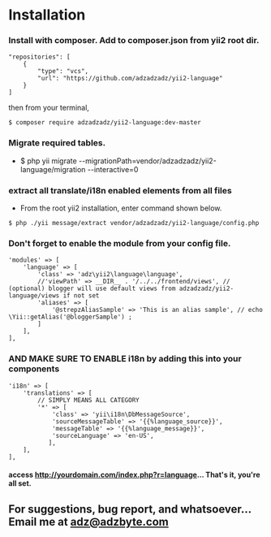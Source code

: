 # Installation

### Install with composer. Add to composer.json from yii2 root dir.
```
"repositories": [
    {
        "type": "vcs",
        "url": "https://github.com/adzadzadz/yii2-language"
    }
]
```
then from your terminal,
```
$ composer require adzadzadz/yii2-language:dev-master
```

### Migrate required tables.
- $ php yii migrate --migrationPath=vendor/adzadzadz/yii2-language/migration --interactive=0

### extract all translate/i18n enabled elements from all files
- From the root yii2 installation, enter command shown below.
```
$ php ./yii message/extract vendor/adzadzadz/yii2-language/config.php
```

### Don't forget to enable the module from your config file.
```
'modules' => [
    'language' => [
        'class' => 'adz\yii2\language\language',
        //'viewPath' => __DIR__ . '/../../frontend/views', // (optional) blogger will use default views from adzadzadz/yii2-language/views if not set
        'aliases' => [
            '@strepzAliasSample' => 'This is an alias sample', // echo \Yii::getAlias('@bloggerSample') ;
        ]
    ],
],
```

### AND MAKE SURE TO ENABLE i18n by adding this into your components
```
'i18n' => [
    'translations' => [
        // SIMPLY MEANS ALL CATEGORY
        '*' => [
            'class' => 'yii\i18n\DbMessageSource',
            'sourceMessageTable' => '{{%language_source}}',
            'messageTable' => '{{%language_message}}',
            'sourceLanguage' => 'en-US',
           ],
    ],
],
```
#### access http://yourdomain.com/index.php?r=language... That's it, you're all set.

## For suggestions, bug report, and whatsoever... Email me at adz@adzbyte.com